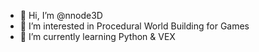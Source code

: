 - 👋 Hi, I’m @nnode3D
- 👀 I’m interested in Procedural World Building for Games
- 🌱 I’m currently learning Python & VEX
<!---- 💞️ I’m looking to collaborate on ...
//- 📫 How to reach me ...--->

<!---
nnode3D/nnode3D is a ✨ special ✨ repository because its `README.md` (this file) appears on your GitHub profile.
You can click the Preview link to take a look at your changes.
--->
